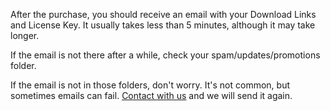 After the purchase, you should receive an email with your Download Links and License Key. It usually takes less than 5 minutes, although it may take longer.

If the email is not there after a while, check your spam/updates/promotions folder.

If the email is not in those folders, don't worry. It's not common, but sometimes emails can fail. [Contact with us](https://www.trainyourears.com/contact/) and we will send it again.

